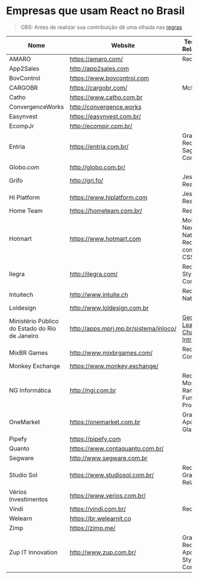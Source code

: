 # Empresas que usam React no Brasil

> OBS: Antes de realizar sua contribuição dê uma olhada nas [regras](https://github.com/react-brasil/empresas-que-usam-react-no-brasil/blob/master/CONTRIBUTING.md)

Nome | Website | Tecnologias Relacionadas
------------ | ------- | ------------
AMARO | https://amaro.com/ | Redux, RxJS
App2Sales | http://app2sales.com |
BovControl | https://www.bovcontrol.com |
CARGOBR | https://cargobr.com/ | McFly
Catho   | https://www.catho.com.br |
ConvergenceWorks | http://convergence.works | 
Easynvest | https://easynvest.com.br/ |
EcompJr | http://ecompjr.com.br/ |
Entria | https://entria.com.br/ | GraphQL, Redux, Relay, Saga, Styled Components
Globo.com | http://globo.com.br/ |
Grifo | http://gri.fo/ | Jest, Redux, React Native
Hi Platform | https://www.hiplatform.com | Jest, Redux, React
Home Team | https://hometeam.com.br/ | React, Redux
Hotmart | https://www.hotmart.com | MobX, Next.js, React Native, Redux, Styled components, CSS Modules
Ilegra | http://ilegra.com/ | Redux, Saga, Styled Components
Intuitech | http://www.intuite.ch | Redux, React Native, React
Loldesign | http://www.loldesign.com.br |
Ministério Público do Estado do Rio de Janeiro | http://apps.mprj.mp.br/sistema/inloco/ | [GeoServer](http://geoserver.org/), [Leaflet](http://leafletjs.com/), [Chart.js](http://www.chartjs.org/), [Intro.js](http://introjs.com/)
MixBR Games | http://www.mixbrgames.com/ | Redux, Styled Components
Monkey Exchange | https://www.monkey.exchange/ |
NG Informática | http://ngi.com.br | Redux, MongoDB, Ramda, Functional Programming
OneMarket | https://onemarket.com.br | GraphQL, Apollo, Saga, Glamorous
Pipefy | https://pipefy.com |
Quanto | https://www.contaquanto.com.br/ |
Segware | http://www.segware.com.br |
Studio Sol | https://www.studiosol.com.br/ | Redux, GraphQL, Relay
Vérios Investimentos | https://www.verios.com.br/ |
Vindi | https://vindi.com.br/ | Redux, Saga
Welearn | https://br.welearnit.co |
Zimp | https://zimp.me/ |
Zup IT Innovation | http://www.zup.com.br/ | GraphQL, Redux, MobX, Apollo, Saga, Styled Components
